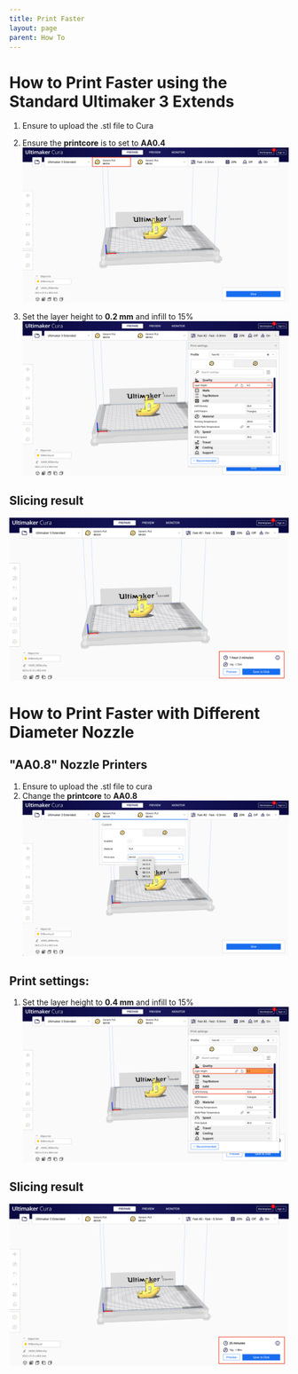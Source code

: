 ```yaml
---
title: Print Faster
layout: page
parent: How To
---
```


# How to Print Faster using the Standard Ultimaker 3 Extends

1. Ensure to upload the .stl file to Cura
1. Ensure the **printcore** is to set to **AA0.4**
   ![AA04](/assets/images/cura/printcore04.jpg)

1. Set the layer height to **0.2 mm** and infill to 15%
   ![PrintSettings](/assets/images/cura/printsetting04.jpg)

## Slicing result

![slicingresult](/assets/images/cura/finalresult04.jpg)

# How to Print Faster with Different Diameter Nozzle

## "AA0.8" Nozzle Printers

1. Ensure to upload the .stl file to cura
1. Change the **printcore** to **AA0.8**
   ![AA08](/assets/images/cura/setprintcore08.jpg)

## Print settings:

1. Set the layer height to **0.4 mm** and infill to 15%
   ![PrintSettings](/assets/images/cura/print08setting.jpg)

## Slicing result

![slicingresult](/assets/images/cura/finalresult08.jpg)
